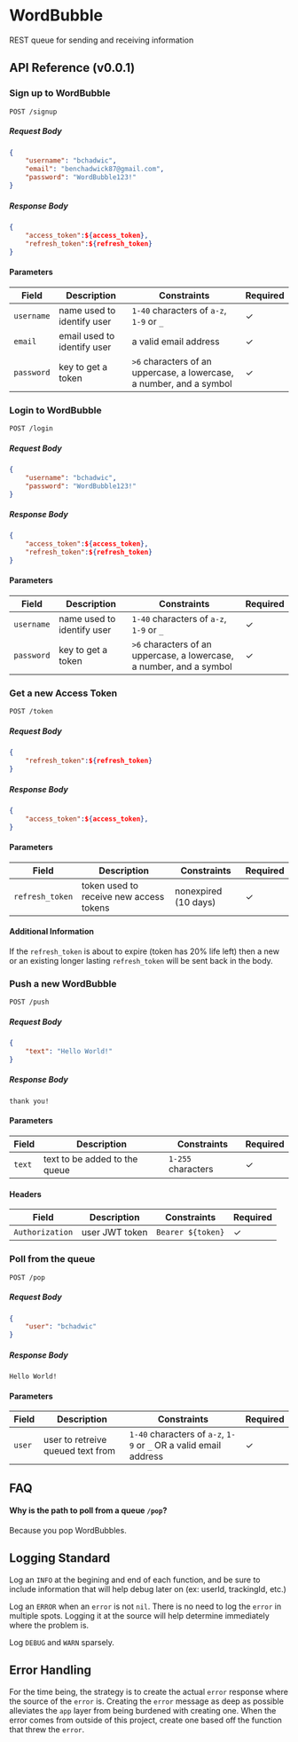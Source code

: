 
# WordBubble

REST queue for sending and receiving information

## API Reference (v0.0.1)

### Sign up to WordBubble

```
POST /signup
```
##### Request Body
```json
{
    "username": "bchadwic",
    "email": "benchadwick87@gmail.com",
    "password": "WordBubble123!"
}
```
##### Response Body
```json
{
    "access_token":${access_token},
    "refresh_token":${refresh_token}
}
```

#### Parameters
|     Field     |  Description  |  Constraints |Required |
| ------------- | ------------- | ------------ | ---- |
|   `username`  | name used to identify user  | `1-40` characters of `a-z`, `1-9` or `_` | ✓ |
| `email`  | email used to identify user  | a valid email address | ✓ |
| `password`  | key to get a token  | `>6` characters of an uppercase, a lowercase, a number, and a symbol | ✓ |


### Login to WordBubble

```
POST /login
```
##### Request Body
```json
{
    "username": "bchadwic",
    "password": "WordBubble123!"
}
```
##### Response Body
```json
{
    "access_token":${access_token},
    "refresh_token":${refresh_token}
}
```
#### Parameters
|     Field     |  Description  |  Constraints | Required |
| ------------- | ------------- | ------------ | ---- |
|   `username`  | name used to identify user  | `1-40` characters of `a-z`, `1-9` or `_` | ✓ |
| `password`  | key to get a token  | `>6` characters of an uppercase, a lowercase, a number, and a symbol | ✓ |

### Get a new Access Token

```
POST /token
```
##### Request Body
```json
{
    "refresh_token":${refresh_token}
}
```
##### Response Body
```json
{
    "access_token":${access_token},
}
```
#### Parameters
|     Field     |  Description  |  Constraints | Required |
| ------------- | ------------- | ------------ | ---- |
|   `refresh_token`  | token used to receive new access tokens| nonexpired (10 days) | ✓ |

#### Additional Information
If the `refresh_token` is about to expire (token has 20% life left) then a new or an existing longer lasting `refresh_token` will be sent back in the body.

### Push a new WordBubble

```
POST /push
```
##### Request Body
```json
{
    "text": "Hello World!"
}
```
##### Response Body
```
thank you!
```
#### Parameters
|     Field     |  Description  |  Constraints | Required |
| ------------- | ------------- | ------------ | ---- |
| `text`  | text to be added to the queue | `1-255` characters | ✓ |

#### Headers
|     Field     |  Description  |  Constraints | Required |
| ------------- | ------------- | ------------ | ---- |
| `Authorization`  | user JWT token | `Bearer ${token}` | ✓ |

### Poll from the queue

```
POST /pop
```
##### Request Body
```json
{
    "user": "bchadwic"
}
```
##### Response Body
```
Hello World!
```
#### Parameters
|     Field     |  Description  |  Constraints | Required |
| ------------- | ------------- | ------------ | ---- |
| `user`  | user to retreive queued text from |  `1-40` characters of `a-z`, `1-9` or `_` OR a valid email address | ✓ |

## FAQ

#### Why is the path to poll from a queue `/pop`?
Because you pop WordBubbles.


## Logging Standard
Log an `INFO` at the begining and end of each function, and be sure to include information that will help debug later on (ex: userId, trackingId, etc.)

Log an `ERROR` when an `error` is not `nil`. There is no need to log the `error` in multiple spots. Logging it at the source will help determine immediately where the problem is.

Log `DEBUG` and `WARN` sparsely. 

## Error Handling
For the time being, the strategy is to create the actual `error` response where the source of the `error` is. Creating the `error` message as deep as possible alleviates the `app` layer from being burdened with creating one. When the error comes from outside of this project, create one based off the function that threw the `error`.